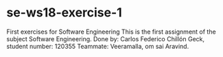 # se-ws18-exercise-1

First exercises for Software Engineering
This is the first assignment of the subject Software Engineering.
Done by: Carlos Federico Chillón Geck, student number: 120355
Teammate: Veeramalla, om sai Aravind.
